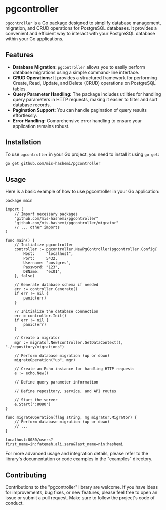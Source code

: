 
# pgcontroller


`pgcontroller` is a Go package designed to simplify database management, migration, and CRUD operations for PostgreSQL databases. It provides a convenient and efficient way to interact with your PostgreSQL database within your Go applications.

## Features

- **Database Migration:** `pgcontroller` allows you to easily perform database migrations using a simple command-line interface.
- **CRUD Operations:** It provides a structured framework for performing Create, Read, Update, and Delete (CRUD) operations on PostgreSQL tables.
- **Query Parameter Handling:** The package includes utilities for handling query parameters in HTTP requests, making it easier to filter and sort database records.
- **Pagination Support:** You can handle pagination of query results effortlessly.
- **Error Handling:** Comprehensive error handling to ensure your application remains robust.

## Installation

To use `pgcontroller` in your Go project, you need to install it using `go get`:

```sh
go get github.com/mis-hashemi/pgcontroller

   ```

## Usage

Here is a basic example of how to use pgcontroller in your Go application:

```
package main

import (
	// Import necessary packages
	"github.com/mis-hashemi/pgcontroller"
	"github.com/mis-hashemi/pgcontroller/migrator"
	// ... other imports
)

func main() {
	// Initialize pgcontroller
	controller := pgcontroller.NewPgController(pgcontroller.Config{
		Host:     "localhost",
		Port:     5432,
		Username: "postgres",
		Password: "123",
		DBName:   "ex01",
	}, false)

	// Generate database schema if needed
	err := controller.Generate()
	if err != nil {
		panic(err)
	}

	// Initialize the database connection
	err = controller.Init()
	if err != nil {
		panic(err)
	}

	// Create a migrator
	mgr := migrator.New(controller.GetDataContext(), "./repository/migrations")

	// Perform database migration (up or down)
	migrateOperation("up", mgr)

	// Create an Echo instance for handling HTTP requests
	e := echo.New()

	// Define query parameter information

	// Define repository, service, and API routes

	// Start the server
	e.Start(":8080")
}

func migrateOperation(flag string, mg migrator.Migrator) {
	// Perform database migration (up or down)
	// ...
}

```

```
localhost:8080/users?first_name=in:fatemeh,ali,sara&last_name=nin:hashemi
```

For more advanced usage and integration details, please refer to the library's documentation or code examples in the "examples" directory.

## Contributing

Contributions to the "pgcontroller" library are welcome. If you have ideas for improvements, bug fixes, or new features, please feel free to open an issue or submit a pull request. Make sure to follow the project's code of conduct.
